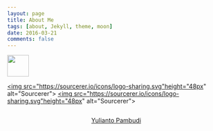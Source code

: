 ```yaml
---
layout: page
title: About Me
tags: [about, Jekyll, theme, moon]
date: 2016-03-21
comments: false
---
```



<a href="https://sourcerer.io/pevensey"><img src="https://avatars1.githubusercontent.com/u/33005311?v=4" height="50px" width="50px" alt=""/></a>

<a href="https://sourcerer.io/pevensey"><img src="https://sourcerer.io/icons/logo-sharing.svg"height="48px" alt="Sourcerer"></a>
<a href="https://sourcerer.io/pevensey"><img src="https://sourcerer.io/icons/logo-sharing.svg"height="48px" alt="Sourcerer"></a>

<a href="https://sourcerer.io/pevensey"><img src="https://img.shields.io/badge/Java-64%20commits-orange.svg" alt=""></a>

<script type="text/javascript" src="https://platform.linkedin.com/badges/js/profile.js" async defer></script>    
<div class="LI-profile-badge" align="center"  data-version="v1" data-size="large" data-locale="in_ID" data-type="vertical" data-theme="light" data-vanity="yulianto-pambudi"><a class="LI-simple-link" href='https://id.linkedin.com/in/yulianto-pambudi?trk=profile-badge'>Yulianto Pambudi</a></div>

